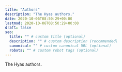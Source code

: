 ```yaml
---
title: "Authors"
description: "The Hyas authors."
date: 2020-10-06T08:50:29+00:00
lastmod: 2020-10-06T08:50:29+00:00
draft: false
seo:
  title: "" # custom title (optional)
  description: "" # custom description (recommended)
  canonical: "" # custom canonical URL (optional)
  robots: "" # custom robot tags (optional)
---
```


The Hyas authors.

